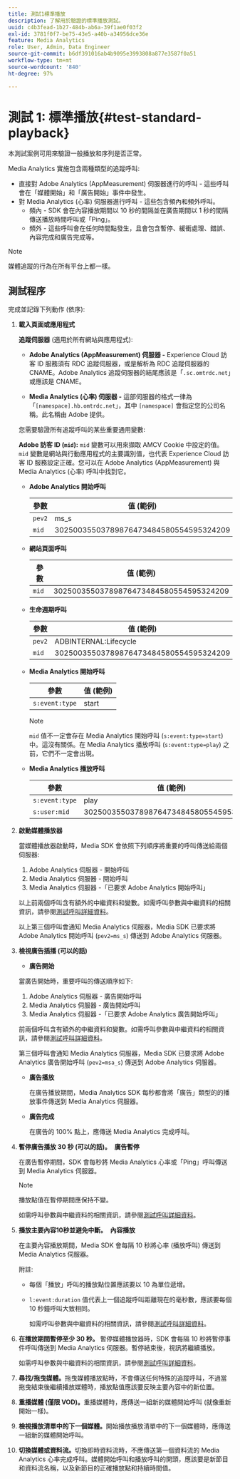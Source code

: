 ```yaml
---
title: 測試1標準播放
description: 了解用於驗證的標準播放測試。
uuid: c4b3fead-1b27-484b-ab6a-39f1ae0f03f2
exl-id: 3781f0f7-be75-43e5-a40b-a34956dce36e
feature: Media Analytics
role: User, Admin, Data Engineer
source-git-commit: b6df391016ab4b9095e3993808a877e3587f0a51
workflow-type: tm+mt
source-wordcount: '840'
ht-degree: 97%

---
```


# 測試 1: 標準播放{#test-standard-playback}

本測試案例可用來驗證一般播放和序列是否正常。

Media Analytics 實施包含兩種類型的追蹤呼叫:
* 直接對 Adobe Analytics (AppMeasurement) 伺服器進行的呼叫 - 這些呼叫會在「媒體開始」和「廣告開始」事件中發生。
* 對 Media Analytics (心率) 伺服器進行呼叫 - 這些包含頻內和頻外呼叫。
   * 頻內 - SDK 會在內容播放期間以 10 秒的間隔並在廣告期間以 1 秒的間隔傳送播放時間呼叫或「Ping」。
   * 頻外 - 這些呼叫會在任何時間點發生，且會包含暫停、緩衝處理、錯誤、內容完成和廣告完成等。

>[!NOTE]
>媒體追蹤的行為在所有平台上都一樣。

## 測試程序

完成並記錄下列動作 (依序):

1. **載入頁面或應用程式**

   **追蹤伺服器** (適用於所有網站與應用程式):

   * **Adobe Analytics (AppMeasurement) 伺服器 -** Experience Cloud 訪客 ID 服務須有 RDC 追蹤伺服器，或是解析為 RDC 追蹤伺服器的 CNAME。Adobe Analytics 追蹤伺服器的結尾應該是「`.sc.omtrdc.net`」或應該是 CNAME。

   * **Media Analytics (心率) 伺服器 -** 這部伺服器的格式一律為「`[namespace].hb.omtrdc.net`」，其中 `[namespace]` 會指定您的公司名稱。此名稱由 Adobe 提供。

   您需要驗證所有追蹤呼叫的某些重要通用變數:

   **Adobe 訪客 ID (`mid`):** `mid` 變數可以用來擷取 AMCV Cookie 中設定的值。`mid` 變數是網站與行動應用程式的主要識別值，也代表 Experience Cloud 訪客 ID 服務設定正確。您可以在 Adobe Analytics (AppMeasurement) 與 Media Analytics (心率) 呼叫中找到它。

   * **Adobe Analytics 開始呼叫**

      | 參數 | 值 (範例) |
      |---|---|
      | `pev2` | ms_s |
      | `mid` | 30250035503789876473484580554595324209 |

   * **網站頁面呼叫**

      | 參數 | 值 (範例) |
      |---|---|
      | `mid` | 30250035503789876473484580554595324209 |

   * **生命週期呼叫**

      | 參數 | 值 (範例) |
      |---|---|
      | `pev2` | ADBINTERNAL:Lifecycle |
      | `mid` | 30250035503789876473484580554595324209 |

   * **Media Analytics 開始呼叫**

      | 參數 | 值 (範例) |
      |---|---|
      | `s:event:type` | start |

      >[!NOTE]
      >
      >`mid` 值不一定會存在 Media Analytics 開始呼叫 (`s:event:type=start`) 中。這沒有關係。在 Media Analytics 播放呼叫 (`s:event:type=play`) 之前，它們不一定會出現。

   * **Media Analytics 播放呼叫**

      | 參數 | 值 (範例) |
      |---|---|
      | `s:event:type` | play |
      | `s:user:mid` | 30250035503789876473484580554595324209 |


1. **啟動媒體播放器**

   當媒體播放器啟動時，Media SDK 會依照下列順序將重要的呼叫傳送給兩個伺服器:

   1. Adobe Analytics 伺服器 - 開始呼叫
   1. Media Analytics 伺服器 - 開始呼叫
   1. Media Analytics 伺服器 -「已要求 Adobe Analytics 開始呼叫」

   以上前兩個呼叫含有額外的中繼資料和變數。如需呼叫參數與中繼資料的相關資訊，請參閱[測試呼叫詳細資料](/help/sdk-implement/validation/test-call-details.md#start-the-media-player)。

   以上第三個呼叫會通知 Media Analytics 伺服器，Media SDK 已要求將 Adobe Analytics 開始呼叫 (`pev2=ms_s`) 傳送到 Adobe Analytics 伺服器。

1. **檢視廣告插播 (可以的話)**

   * **廣告開始**

   當廣告開始時，重要呼叫的傳送順序如下:

   1. Adobe Analytics 伺服器 - 廣告開始呼叫
   1. Media Analytics 伺服器 - 廣告開始呼叫
   1. Media Analytics 伺服器 -「已要求 Adobe Analytics 廣告開始呼叫」

   前兩個呼叫含有額外的中繼資料和變數。如需呼叫參數與中繼資料的相關資訊，請參閱[測試呼叫詳細資料](/help/sdk-implement/validation/test-call-details.md#view-ad-playback)。

   第三個呼叫會通知 Media Analytics 伺服器，Media SDK 已要求將 Adobe Analytics 廣告開始呼叫 (`pev2=msa_s`) 傳送到 Adobe Analytics 伺服器。

   * **廣告播放**

      在廣告播放期間，Media Analytics SDK 每秒都會將「廣告」類型的的播放事件傳送到 Media Analytics 伺服器。

   * **廣告完成**

      在廣告的 100% 點上，應傳送 Media Analytics 完成呼叫。



1. **暫停廣告播放 30 秒 (可以的話)。**  **廣告暫停**

   在廣告暫停期間，SDK 會每秒將 Media Analytics 心率或「Ping」呼叫傳送到 Media Analytics 伺服器。

   >[!NOTE]
   >
   >播放點值在暫停期間應保持不變。

   如需呼叫參數與中繼資料的相關資訊，請參閱[測試呼叫詳細資料](/help/sdk-implement/validation/test-call-details.md#ma-ad-pause-call)。

1. **播放主要內容10秒並避免中斷。**  **內容播放**

   在主要內容播放期間，Media SDK 會每隔 10 秒將心率 (播放呼叫) 傳送到 Media Analytics 伺服器。

   附註:

   * 每個「播放」呼叫的播放點位置應該要以 10 為單位遞增。
   * `l:event:duration` 值代表上一個追蹤呼叫距離現在的毫秒數，應該要每個 10 秒鐘呼叫大致相同。

      如需呼叫參數與中繼資料的相關資訊，請參閱[測試呼叫詳細資料](/help/sdk-implement/validation/test-call-details.md#play-main-content)。

1. **在播放期間暫停至少 30 秒。** 暫停媒體播放器時，SDK 會每隔 10 秒將暫停事件呼叫傳送到 Media Analytics 伺服器。暫停結束後，視訊將繼續播放。

   如需呼叫參數與中繼資料的相關資訊，請參閱[測試呼叫詳細資料](/help/sdk-implement/validation/test-call-details.md#pause-main-content)。

1. **尋找/拖曳媒體。**&#x200B;拖曳媒體播放點時，不會傳送任何特殊的追蹤呼叫，不過當拖曳結束後繼續播放媒體時，播放點值應該要反映主要內容中的新位置。

1. **重播媒體 (僅限 VOD)。**&#x200B;重播媒體時，應傳送一組新的媒體開始呼叫 (就像重新開始一樣)。

1. **檢視播放清單中的下一個媒體。**&#x200B;開始播放播放清單中的下一個媒體時，應傳送一組新的媒體開始呼叫。

1. **切換媒體或資料流。**&#x200B;切換即時資料流時，不應傳送第一個資料流的 Media Analytics 心率完成呼叫。媒體開始呼叫和播放呼叫的開頭，應該要是新節目和資料流名稱，以及新節目的正確播放點和持續時間值。
